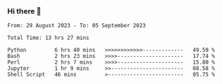 ### Hi there 👋

<!--
**ututono/ututono** is a ✨ _special_ ✨ repository because its `README.md` (this file) appears on your GitHub profile.

Here are some ideas to get you started:

- 🔭 I’m currently working on ...
- 🌱 I’m currently learning ...
- 👯 I’m looking to collaborate on ...
- 🤔 I’m looking for help with ...
- 💬 Ask me about ...
- 📫 How to reach me: ...
- 😄 Pronouns: ...
- ⚡ Fun fact: ...
-->



<!--START_SECTION:waka-->

```text
From: 29 August 2023 - To: 05 September 2023

Total Time: 13 hrs 27 mins

Python         6 hrs 40 mins   >>>>>>>>>>>>-------------   49.59 %
Bash           2 hrs 23 mins   >>>>---------------------   17.74 %
Perl           2 hrs 7 mins    >>>>---------------------   15.80 %
Jupyter        1 hr 9 mins     >>-----------------------   08.58 %
Shell Script   46 mins         >------------------------   05.75 %
```

<!--END_SECTION:waka-->
